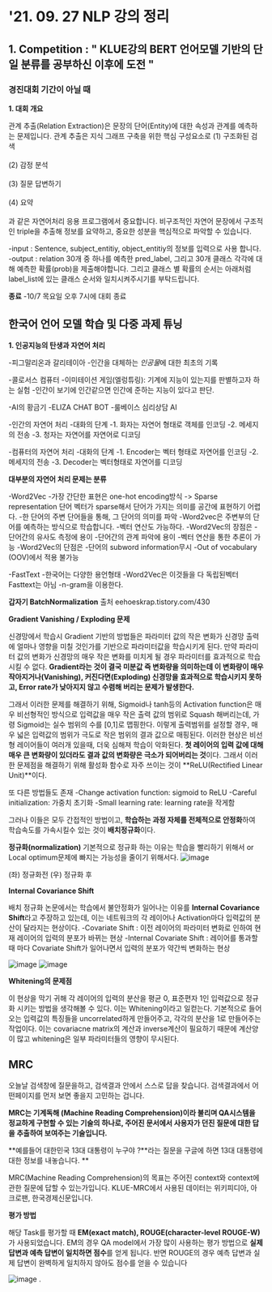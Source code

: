 
# '21. 09. 27 NLP 강의 정리

## 1. Competition : " KLUE강의 BERT 언어모델 기반의 단일 분류를 공부하신 이후에 도전 "

### 경진대회 기간이 아닐 때

**1. 대회 개요**

관계 추출(Relation Extraction)은 문장의 단어(Entity)에 대한 속성과 관계를 예측하는 문제입니다.
관계 추출은 지식 그래프 구축을 위한 핵심 구성요소로
(1) 구조화된 검색<br></br>
(2) 감정 분석<br></br>
(3) 질문 답변하기<br></br>
(4) 요약<br></br>
과 같은 자연어처리 응용 프로그램에서 중요합니다. 비구조적인 자연어 문장에서 구조적인 triple을 추출해 정보를 요약하고,
중요한 성분을 핵심적으로 파악할 수 있습니다.

-input : Sentence, subject_entitiy, object_entitiy의 정보를 입력으로 사용 합니다.
-output : relation 30개 중 하나를 예측한 pred_label, 그리고 30개 클래스 각각에 대해 예측한 확률(prob)을 제출해야합니다.
그리고 클래스 별 확률의 순서는 아래처럼 label_list에 있는 클래스 순서와 일치시켜주시기를 부탁드립니다.

**종료**
-10/7 목요일 오후 7시에 대회 종료


## 한국어 언어 모델 학습 및 다중 과제 튜닝
**1. 인공지능의 탄생과 자연어 처리**

-피그말리온과 갈리테이아
 -인간을 대체하는 *인공물*에 대한 최초의 기록

-콜로서스 컴퓨터
 -이미테이션 게임(엘렁튜링): 기계에 지능이 있는지를 판별하고자 하는 실험
 -인간이 보기에 인간같으면 인간에 준하는 지능이 있다고 판단.

-AI의 황금기
 -ELIZA CHAT BOT
 -룰베이스 심리상담 AI
 
-인간의 자연어 처리
 -대화의 단계
 -1. 화자는 자연어 형태로 객체를 인코딩
 -2. 메세지의 전송
 -3. 청자는 자연어를 자연어로 디코딩
 
-컴퓨터의 자연어 처리
 -대화의 단계
 -1. Encoder는 벡터 형태로 자연어를 인코딩
 -2. 메세지의 전송
 -3. Decoder는 벡터형태로 자연어를 디코딩
 
**대부분의 자연어 처리 문제는 분류**

-Word2Vec
 -가장 간단한 표현은 one-hot encoding방식 -> Sparse representation 단어 벡터가 sparse해서 단어가 가지는 의미를 공간에 표현하기 어렵다.
 -한 단어의 주변 단어들을 통해, 그 단어의 의미를 파악
 -Word2vec은 주변부의 단어를 예측하는 방식으로 학습합니다.
 -벡터 연산도 가능하다.
 -Word2Vec의 장점은
  -단어간의 유사도 측정에 용이
  -단어간의 관계 파악에 용이
  -벡터 연산을 통한 추론이 가능
 -Word2Vec의 단점은
  -단어의 subword information무시
  -Out of vocabulary (OOV)에서 적용 불가능

-FastText
 -한국어는 다양한 용언형태
 -Word2Vec은 이것들을 다 독립된벡터 Fasttext는 아님
 -n-gram을 이용한다.
 




**갑자기 BatchNormalization** 출처 eehoeskrap.tistory.com/430

**Gradient Vanishing / Exploding 문제**

신경망에서 학습시 Gradient 기반의 방법들은 파라미터 값의 작은 변화가 신경망 출력에 얼마나 영향을 미칠 것인가를 기반으로 파라미터값을 학습시키게 된다.
만약 파라미터 값의 변화가 신경망의 매우 작은 변화를 미치게 될 경우 파라미터를 효과적으로 학습시킬 수 없다.
**Gradient라는 것이 결국 미분값 즉 변화량을 의미하는데 이 변화량이 매우 작아지거나(Vanishing), 커진다면(Exploding) 신경망을 효과적으로 학습시키지 못하고, Error rate가 낮아지지 않고 수렴해 버리는 문제가 발생한다.**

그래서 이러한 문제를 해결하기 위해, Sigmoid나 tanh등의 Activation function은 매우 비선형적인 방식으로 
입력값을 매우 작은 출력 값의 범위로 Squash 해버리는데, 가령 Sigmoid는 실수 범위의 수를 [0,1]로 맵핑한다.
이렇게 출력범위를 설정할 경우, 매우 넓은 입력값의 범위가 극도로 작은 범위의 결과 값으로 매핑된다.
이러한 현상은 비선형 레이어들이 여러개 있을때, 더욱 심해져 학습이 악화된다.
**첫 레이어의 입력 값에 대해 매우 큰 변화량이 있더라도 결과 값의 변화량은 극소가 되어버리는 것**이다.
그래서 이러한 문제점을 해결하기 위해 활성화 함수로 자주 쓰이는 것이 **ReLU(Rectified Linear Unit)**이다.

또 다른 방법들도 존재
-Change activation function: sigmoid to ReLU
-Careful initialization: 가중치 초기화
-Small learning rate: learning rate을 작게함

그러나 이들은 모두 간접적인 방법이고, **학습하는 과정 자체를 전체적으로 안정화**하여 학습속도를 가속시킬수 있는 것이 **배치정규화**이다.

**정규화(normalization)**
기본적으로 정규화 하는 이유는 학습을 빨리하기 위해서 or Local optimum문제에 빠지는 가능성을 줄이기 위해서다.
![image](https://user-images.githubusercontent.com/67318280/134840346-1212167a-4f5c-425d-8f99-a5c09c675fe7.png)

(좌) 정규화전 (우) 정규화 후

**Internal Covariance Shift**

배치 정규화 논문에서는 학습에서 불안정화가 일어나는 이유를 **Internal Covariance Shift**라고 주장하고 있는데, 이는 네트워크의 각 레이어나 Activation마다 입력값의 분산이 달라지는 현상이다.
-Covariate Shift : 이전 레이어의 파라미터 변화로 인하여 현재 레이어의 입력의 분포가 바뀌는 현상
-Internal Covariate Shift : 레이어를 통과할 때 마다 Covariate Shift가 일어나면서 입력의 분포가 약간씩 변화하는 현상

![image](https://user-images.githubusercontent.com/67318280/134840478-1a056c5b-8c1c-49c5-8fec-336d4679cc4d.png)
![image](https://user-images.githubusercontent.com/67318280/134840496-4a616de4-d63f-45a9-a530-91a241823edd.png)

**Whitening의 문제점**

이 현상을 막기 귀해 각 레이어의 입력의 분산을 평균 0, 표준편자 1인 입력값으로 정규화 시키는 방법을 생각해볼 수 있다.
이는 Whitening이라고 일컫는다.
기본적으로 들어오는 입력값의 특징들을 uncorrelated하게 만들어주고, 각각의 분산을 1로 만들어주는 작업이다.
이는 covariacne matrix의 계산과 inverse계산이 필요하기 때문에 계산양이 많고 whitening은 일부 파라미터들의 영향이 무시된다.



## MRC ##

오늘날 검색창에 질문을하고, 검색결과 안에서 스스로 답을 찾습니다.
검색결과에서 어떤페이지를 먼저 보면 좋을지 고민하는 겁니다.

**MRC는 기계독해 (Machine Reading Comprehension)이라 불리며 QA시스템을 정교하게 구현할 수 있는 기술의 하나로, 주어진 문서에서 사용자가 던진 질문에 대한 답을 추출하여 보여주는 기술입니다.**

**예를들어 대한민국 13대 대통령이 누구야 ?**라는 질문을 구글에 하면 13대 대통령에 대한 정보를 내놓습니다. **

MRC(Machine Reading Comprehension)의 목표는 주어진 context와 context에 관한 질문에 답할 수 있는가입니다. KLUE-MRC에서 사용된 데이터는 위키피디아, 아크로팬, 한국경제신문입니다.

**평가 방법**

해당 Task를 평가할 때 **EM(exact match), ROUGE(character-level ROUGE-W)** 가 사용되었습니다. EM의 경우 QA model에서 가장 많이 사용하는 평가 방법으로 **실제 답변과 예측 답변이 일치하면 점수**를 얻게 됩니다. 반면 ROUGE의 경우 예측 답변과 실제 답변이 완벽하게 일치하지 않아도 점수를 얻을 수 있습니다

![image](https://user-images.githubusercontent.com/67318280/134861970-af526569-a04d-46b1-9560-23182037a59c.png)
.
